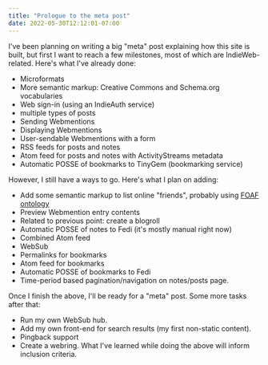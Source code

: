```yaml
---
title: "Prologue to the meta post"
date: 2022-05-30T12:12:01-07:00
---
```

I've been planning on writing a big "meta" post explaining how this site is built, but first I want to reach a few milestones, most of which are IndieWeb-related. Here's what I've already done:

- Microformats
- More semantic markup: Creative Commons and Schema.org vocabularies
- Web sign-in (using an IndieAuth service)
- multiple types of posts
- Sending Webmentions
- Displaying Webmentions
- User-sendable Webmentions with a form
- RSS feeds for posts and notes
- Atom feed for posts and notes with ActivityStreams metadata
- Automatic POSSE of bookmarks to TinyGem (bookmarking service)

However, I still have a ways to go. Here's what I plan on adding:

- Add some semantic markup to list online "friends", probably using [FOAF ontology](http://xmlns.com/foaf/spec/)
- Preview Webmention entry contents
- Related to previous point: create a blogroll
- Automatic POSSE of notes to Fedi (it's mostly manual right now)
- Combined Atom feed
- WebSub
- Permalinks for bookmarks
- Atom feed for bookmarks
- Automatic POSSE of bookmarks to Fedi
- Time-period based pagination/navigation on notes/posts page.

Once I finish the above, I'll be ready for a "meta" post. Some more tasks after that:

- Run my own WebSub hub.
- Add my own front-end for search results (my first non-static content).
- Pingback support
- Create a webring. What I've learned while doing the above will inform inclusion criteria.

